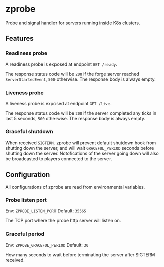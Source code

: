 # zprobe

Probe and signal handler for servers running inside K8s clusters.

## Features

### Readiness probe

A readiness probe is exposed at endpoint `GET /ready`.

The response status code will be `200` if the forge server reached `ServerStartedEvent`, `500` otherwise.
The response body is always empty.

### Liveness probe

A liveness probe is exposed at endpoint `GET /live`.

The response status code will be `200` if the server completed any ticks in last 5 seconds, `500` otherwise.
The response body is always empty.

### Graceful shutdown

When received `SIGTERM`, zprobe will prevent default shutdown hook from shutting down the server, and will wait `GRACEFUL_PERIOD` seconds before shutting down the server. Notofications of the server going down will also be broadcasted to players connected to the server.

## Configuration

All configurations of zprobe are read from environmental variables.

### Probe listen port

Env: `ZPROBE_LISTEN_PORT`
Default: `35565`

The TCP port where the probe http server will listen on.

### Graceful period

Env: `ZPROBE_GRACEFUL_PERIOD`
Default: `30`

How many seconds to wait before terminating the server after SIGTERM received.

